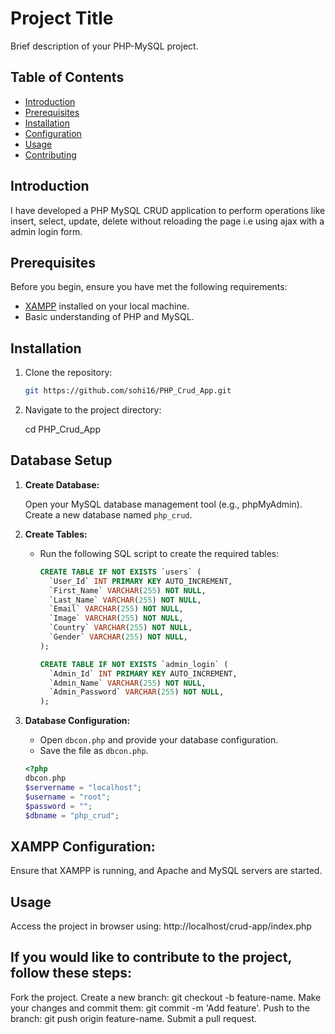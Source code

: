# Project Title

Brief description of your PHP-MySQL project.

## Table of Contents

- [Introduction](#introduction)
- [Prerequisites](#prerequisites)
- [Installation](#installation)
- [Configuration](#configuration)
- [Usage](#usage)
- [Contributing](#contributing)

## Introduction

I have developed a PHP MySQL CRUD application to perform operations like insert, select, update, delete without reloading the page i.e using ajax with a admin login form.

## Prerequisites

Before you begin, ensure you have met the following requirements:

- [XAMPP](https://www.apachefriends.org/index.html) installed on your local machine.
- Basic understanding of PHP and MySQL.

## Installation

1. Clone the repository:

   ```bash
   git https://github.com/sohi16/PHP_Crud_App.git
   
2. Navigate to the project directory:

   cd PHP_Crud_App
   
## Database Setup

1. **Create Database:**

   Open your MySQL database management tool (e.g., phpMyAdmin).
   Create a new database named `php_crud`.

2. **Create Tables:**

   - Run the following SQL script to create the required tables:

     ```sql
     CREATE TABLE IF NOT EXISTS `users` (
       `User_Id` INT PRIMARY KEY AUTO_INCREMENT,
       `First_Name` VARCHAR(255) NOT NULL,
       `Last_Name` VARCHAR(255) NOT NULL,
       `Email` VARCHAR(255) NOT NULL,
       `Image` VARCHAR(255) NOT NULL,
       `Country` VARCHAR(255) NOT NULL,
       `Gender` VARCHAR(255) NOT NULL,
     );

     CREATE TABLE IF NOT EXISTS `admin_login` (
       `Admin_Id` INT PRIMARY KEY AUTO_INCREMENT,
       `Admin_Name` VARCHAR(255) NOT NULL,
       `Admin_Password` VARCHAR(255) NOT NULL,
     );
     
     ```

3. **Database Configuration:**

   - Open `dbcon.php` and provide your database configuration.
   - Save the file as `dbcon.php`.

   ```php
   <?php
   dbcon.php
   $servername = "localhost";
   $username = "root";
   $password = "";
   $dbname = "php_crud";

## XAMPP Configuration:

   Ensure that XAMPP is running, and Apache and MySQL servers are started.

## Usage

   Access the project in browser using:
   http://localhost/crud-app/index.php 

## If you would like to contribute to the project, follow these steps:

Fork the project.
Create a new branch: git checkout -b feature-name.
Make your changes and commit them: git commit -m 'Add feature'.
Push to the branch: git push origin feature-name.
Submit a pull request.


